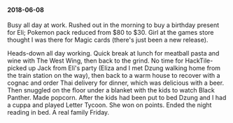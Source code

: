 #### 2018-06-08

Busy all day at work. Rushed out in the morning to buy a birthday present for Eli; Pokemon pack reduced from $80 to $30. Girl at the games store thought I was there for Magic cards (there's just been a new release).

Heads-down all day working. Quick break at lunch for meatball pasta and wine with The West Wing, then back to the grind. No time for HackTile-picked up Jack from Eli's party (Eliza and I met Dzung walking home from the train station on the way), then back to a warm house to recover with a cognac and order Thai delivery for dinner, which was delicious with a beer. Then snuggled on the floor under a blanket with the kids to watch Black Panther. Made popcorn. After the kids had been put to bed Dzung and I had a cuppa and played Letter Tycoon. She won on points. Ended the night reading in bed. A real family Friday.